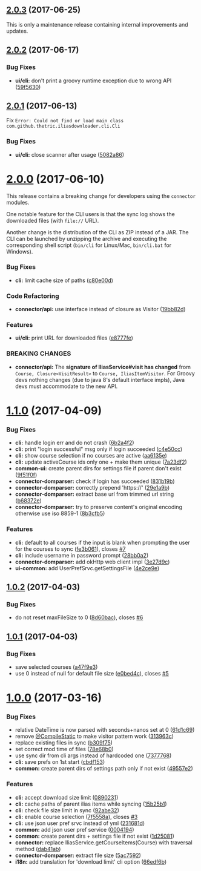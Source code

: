 <a name="2.0.3"></a>
## [2.0.3](https://github.com/thetric/ilias-downloader-cli/compare/2.0.2...v2.0.3) (2017-06-25)

This is only a maintenance release containing internal improvements and updates.

<a name="2.0.2"></a>
## [2.0.2](https://github.com/thetric/ilias-downloader/compare/2.0.1...v2.0.2) (2017-06-17)


### Bug Fixes

* **ui/cli:** don't print a groovy runtime exception due to wrong API ([59f5630](https://github.com/thetric/ilias-downloader/commit/59f5630))



<a name="2.0.1"></a>
## [2.0.1](https://github.com/thetric/ilias-downloader/compare/2.0.0...v2.0.1) (2017-06-13)

Fix `Error: Could not find or load main class com.github.thetric.iliasdownloader.cli.Cli`

### Bug Fixes

* **ui/cli:** close scanner after usage ([5082a86](https://github.com/thetric/ilias-downloader/commit/5082a86))



<a name="2.0.0"></a>
# [2.0.0](https://github.com/thetric/ilias-downloader/compare/1.1.0...v2.0.0) (2017-06-10)

This release contains a breaking change for developers using the `connector` modules.

One notable feature for the CLI users is that the sync log shows the downloaded files (with `file://` URL).

 Another change is the distribution of the CLI as ZIP instead of a JAR.
 The CLI can be launched by unzipping the archive and executing the corresponding shell script (`bin/cli` for Linux/Mac, `bin/cli.bat` for Windows).

### Bug Fixes

* **cli:** limit cache size of paths ([c80e00d](https://github.com/thetric/ilias-downloader/commit/c80e00d))


### Code Refactoring

* **connector/api:** use interface instead of closure as Visitor ([19bb82d](https://github.com/thetric/ilias-downloader/commit/19bb82d))


### Features

* **ui/cli:** print URL for downloaded files ([e8777fe](https://github.com/thetric/ilias-downloader/commit/e8777fe))


### BREAKING CHANGES

* **connector/api:** The **signature of IliasService#visit has changed** from `Course, Closure<VisitResult>` to `Course, IliasItemVisitor`.
For Groovy devs nothing changes (due to java 8's default interface impls), Java devs must accommodate to the new API.



<a name="1.1.0"></a>
# [1.1.0](https://github.com/thetric/ilias-downloader/compare/1.0.2...1.1.0) (2017-04-09)


### Bug Fixes

* **cli:** handle login err and do not crash ([6b2a4f2](https://github.com/thetric/ilias-downloader/commit/6b2a4f2))
* **cli:** print "login successful" msg only if login succeeded ([c4e50cc](https://github.com/thetric/ilias-downloader/commit/c4e50cc))
* **cli:** show course selection if no courses are active ([aa6135e](https://github.com/thetric/ilias-downloader/commit/aa6135e))
* **cli:** update activeCourse ids only one + make them unique ([7a23df2](https://github.com/thetric/ilias-downloader/commit/7a23df2))
* **common-ui:** create parent dirs for settings file if parent don't exist ([9f51f0f](https://github.com/thetric/ilias-downloader/commit/9f51f0f))
* **connector-domparser:** check if login has succeeded ([831b19b](https://github.com/thetric/ilias-downloader/commit/831b19b))
* **connector-domparser:** correctly prepend 'https://' ([29e1a9b](https://github.com/thetric/ilias-downloader/commit/29e1a9b))
* **connector-domparser:** extract base url from trimmed url string ([b68372e](https://github.com/thetric/ilias-downloader/commit/b68372e))
* **connector-domparser:** try to preserve content's original encoding otherwise use iso 8859-1 ([8b3cfb5](https://github.com/thetric/ilias-downloader/commit/8b3cfb5))


### Features

* **cli:** default to all courses if the input is blank when prompting the user for the courses to sync ([fe3b061](https://github.com/thetric/ilias-downloader/commit/fe3b061)), closes [#7](https://github.com/thetric/ilias-downloader/issues/7)
* **cli:** include username in password prompt ([28bb0a2](https://github.com/thetric/ilias-downloader/commit/28bb0a2))
* **connector-domparser:** add okHttp web client impl ([3e27d9c](https://github.com/thetric/ilias-downloader/commit/3e27d9c))
* **ui-common:** add UserPrefSrvc.getSettingsFile ([4e2ce9e](https://github.com/thetric/ilias-downloader/commit/4e2ce9e))



<a name="1.0.2"></a>
## [1.0.2](https://github.com/thetric/ilias-downloader/compare/1.0.1...1.0.2) (2017-04-03)


### Bug Fixes

* do not reset maxFileSize to 0 ([8d60bac](https://github.com/thetric/ilias-downloader/commit/8d60bac)), closes [#6](https://github.com/thetric/ilias-downloader/issues/6)



<a name="1.0.1"></a>
## [1.0.1](https://github.com/thetric/ilias-downloader/compare/1.0.0...1.0.1) (2017-04-03)


### Bug Fixes

* save selected courses ([a47f9e3](https://github.com/thetric/ilias-downloader/commit/a47f9e3))
* use 0 instead of null for default file size ([e0bed4c](https://github.com/thetric/ilias-downloader/commit/e0bed4c)), closes [#5](https://github.com/thetric/ilias-downloader/issues/5)



<a name="1.0.0"></a>
# [1.0.0](https://github.com/thetric/ilias-downloader/compare/313963c...1.0.0) (2017-03-16)


### Bug Fixes

* relative DateTime is now parsed with seconds+nanos set at 0 ([61d1c69](https://github.com/thetric/ilias-downloader/commit/61d1c69))
* remove [@CompileStatic](https://github.com/CompileStatic) to make visitor pattern work ([313963c](https://github.com/thetric/ilias-downloader/commit/313963c))
* replace existing files in sync ([b309f75](https://github.com/thetric/ilias-downloader/commit/b309f75))
* set correct mod time of files ([78e68b0](https://github.com/thetric/ilias-downloader/commit/78e68b0))
* use sync dir from cli args instead of hardcoded one ([7377768](https://github.com/thetric/ilias-downloader/commit/7377768))
* **cli:** save prefs on 1st start ([cbdf153](https://github.com/thetric/ilias-downloader/commit/cbdf153))
* **common:** create parent dirs of settings path only if not exist ([49557e2](https://github.com/thetric/ilias-downloader/commit/49557e2))


### Features

* **cli:** accept download size limit ([0890231](https://github.com/thetric/ilias-downloader/commit/0890231))
* **cli:** cache paths of parent ilias items while syncing ([15b25b1](https://github.com/thetric/ilias-downloader/commit/15b25b1))
* **cli:** check file size limit in sync ([92abe32](https://github.com/thetric/ilias-downloader/commit/92abe32))
* **cli:** enable course selection ([7f5558a](https://github.com/thetric/ilias-downloader/commit/7f5558a)), closes [#3](https://github.com/thetric/ilias-downloader/issues/3)
* **cli:** use json user pref srvc instead of yml ([231681d](https://github.com/thetric/ilias-downloader/commit/231681d))
* **common:** add json user pref service ([0004194](https://github.com/thetric/ilias-downloader/commit/0004194))
* **common:** create parent dirs + settings file if not exist ([1d25081](https://github.com/thetric/ilias-downloader/commit/1d25081))
* **connector:** replace IliasService.getCourseItems(Course) with traversal method ([dab41ab](https://github.com/thetric/ilias-downloader/commit/dab41ab))
* **connector-domparser:** extract file size ([5ac7592](https://github.com/thetric/ilias-downloader/commit/5ac7592))
* **i18n:** add translation for 'download limit' cli option ([66edf6b](https://github.com/thetric/ilias-downloader/commit/66edf6b))



